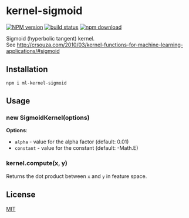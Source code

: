 # kernel-sigmoid

[![NPM version][npm-image]][npm-url]
[![build status][travis-image]][travis-url]
[![npm download][download-image]][download-url]

Sigmoid (hyperbolic tangent) kernel.  
See http://crsouza.com/2010/03/kernel-functions-for-machine-learning-applications/#sigmoid

## Installation

`npm i ml-kernel-sigmoid`

## Usage

### new SigmoidKernel(options)

**Options**:

- `alpha` - value for the alpha factor (default: 0.01)
- `constant` - value for the constant (default: -Math.E)

### kernel.compute(x, y)

Returns the dot product between `x` and `y` in feature space.

## License

[MIT](./LICENSE)

[npm-image]: https://img.shields.io/npm/v/ml-kernel-sigmoid.svg?style=flat-square
[npm-url]: https://npmjs.org/package/ml-kernel-sigmoid
[travis-image]: https://img.shields.io/travis/mljs/kernel-sigmoid/master.svg?style=flat-square
[travis-url]: https://travis-ci.org/mljs/kernel-sigmoid
[download-image]: https://img.shields.io/npm/dm/ml-kernel-sigmoid.svg?style=flat-square
[download-url]: https://npmjs.org/package/ml-kernel-sigmoid

